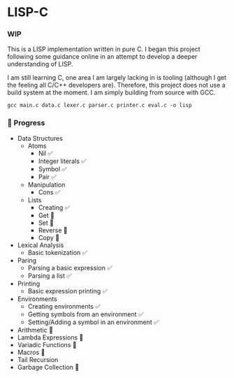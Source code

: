 # LISP-C
### WIP

This is a LISP implementation written in pure C. I began this project following some guidance online in an attempt to develop a deeper understanding of LISP.

I am still learning C, one area I am largely lacking in is tooling (although I get the feeling all C/C++ developers are). Therefore, this project does not use a build system at the moment. I am simply building from source with GCC.
```
gcc main.c data.c lexer.c parser.c printer.c eval.c -o lisp
```

### 📌 Progress
- Data Structures
  - Atoms 
    - Nil ✅
    - Integer literals ✅
    - Symbol ✅
    - Pair ✅
  - Manipulation
    - Cons ✅
  - Lists 
    - Creating ✅
    - Get 🚧
    - Set 🚧
    - Reverse 🚧
    - Copy 🚧
- Lexical Analysis
  - Basic tokenization ✅
- Paring
  - Parsing a basic expression ✅
  - Parsing a list ✅
- Printing
  - Basic expression printing ✅
- Environments
  - Creating environments ✅
  - Getting symbols from an environment ✅
  - Setting/Adding a symbol in an environment ✅
- Arithmetic 🚧
- Lambda Expressions 🚧
- Variadic Functions 🚧
- Macros 🚧
- Tail Recursion
- Garbage Collection 🚧
